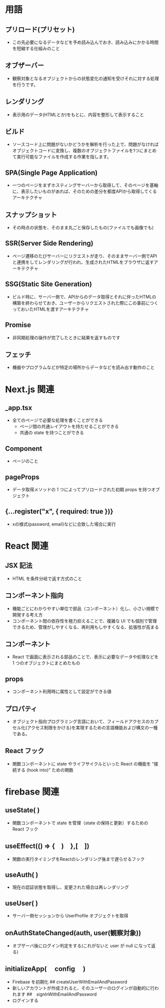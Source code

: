 # 用語
## プリロード(プリセット)
- この先必要になるデータなどを予め読み込んでおき、読み込みにかかる時間を短縮する仕組みのこと
## オブザーバー
- 観察対象となるオブジェクトからの状態変化の通知を受けそれに対する処理を行うです。
## レンダリング
- 表示用のデータ(HTMLとか)をもとに、内容を整形して表示すること
## ビルド
- ソースコード上に問題がないかどうかを解析を行った上で、問題がなければオブジェクトコードに変換し、複数のオブジェクトファイルを1つにまとめて実行可能なファイルを作成する作業を指します。
## SPA(Single Page Application)
- 一つのページをまずホスティングサーバーから取得して、そのページを基軸に、表示したいものがあれば、そのための差分を都度APIから取得してくるアーキテクチャ
## スナップショット
- その時点の状態を、そのまま丸ごと保存したもの(ファイルでも画像でも)
## SSR(Server Side Rendering)
- ページ遷移のたびサーバーにリクエストが走り、そのままサーバー側でAPIと連携をしてレンダリングが行われ、生成されたHTMLをブラウザに返すアーキテクチャ
## SSG(Static Site Generation)
- ビルド時に、サーバー側で、APIからのデータ取得とそれに伴ったHTMLの構築を終わらせておき、ユーザーからリクエストされた際にこの事前につくっておいたHTMLを渡すアーキテクチャ
## Promise 
- 非同期処理の操作が完了したときに結果を返すものです
## フェッチ
- 機器やプログラムなどが特定の場所からデータなどを読み出す動作のこと
# Next.js 関連
## _app.tsx
- 全てのページで必要な処理を書くことができる
  - ページ間の共通レイアウトを持たせることができる
  - 共通の state を持つことができる
## Component
- ページのこと
## pageProps
- データ取得メソッドの 1 つによってプリロードされた初期 props を持つオブジェクト
## {...register("x", { required: true })}
- xの様式(password, email)などに合致した場合に実行


# React 関連
## JSX 記法
- HTML を条件分岐で返す方式のこと
## コンポーネント指向
- 機能ごとにわかりやすい単位で部品（コンポーネント）化し、小さい規模で開発する考え方
- コンポーネント間の依存性を極力抑えることで、複雑な UI でも個別で管理できるため、管理がしやすくなる、再利用もしやすくなる、拡張性が高まる
## コンポーネント
- React で画面に表示される部品のことで、表示に必要なデータや処理などを 1 つのオブジェクトにまとめたもの
## props
- コンポーネント利用時に属性として設定ができる値
## プロパティ
- オブジェクト指向プログラミング言語において、フィールドアクセスのカプセル化(アクセス制限をかける)を実現するための言語機能および構文の一種である。
## React フック
- 関数コンポーネントに state やライフサイクルといった React の機能を “接続する (hook into)” ための関数

# firebase 関連
## useState( )
- 関数コンポーネントで state を管理（state の保持と更新）するための React フック
## useEffect(() => {　)　},[　])
- 関数の実行タイミングをReactのレンダリング後まで遅らせるフック
## useAuth( )
- 現在の認証状態を取得し、変更された場合は再レンダリング
## useUser( )
- サーバー側セッションから UserProfile オブジェクトを取得
## onAuthStateChanged(auth, user(観察対象))
- オブザーバ後にログイン判定をする(これがないと user が null になって返る)
## initializeApp(　 config 　)
- Firebase を初期化
  ## createUserWithEmailAndPassword
- 新しいアカウントが作成されると、そのユーザーのログインが自動的に行われます
##　signInWithEmailAndPassword
- ログインする
